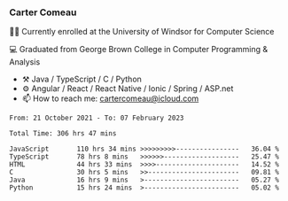### Carter Comeau

🙋‍♂️ Currently enrolled at the University of Windsor for Computer Science

💻 Graduated from George Brown College in Computer Programming & Analysis

- ⚒️ Java / TypeScript / C / Python
- ⚙️ Angular / React / React Native / Ionic / Spring / ASP.net
- 📫 How to reach me: cartercomeau@icloud.com

<!--START_SECTION:waka-->

```text
From: 21 October 2021 - To: 07 February 2023

Total Time: 306 hrs 47 mins

JavaScript       110 hrs 34 mins >>>>>>>>>----------------   36.04 %
TypeScript       78 hrs 8 mins   >>>>>>-------------------   25.47 %
HTML             44 hrs 33 mins  >>>>---------------------   14.52 %
C                30 hrs 5 mins   >>-----------------------   09.81 %
Java             16 hrs 9 mins   >------------------------   05.27 %
Python           15 hrs 24 mins  >------------------------   05.02 %
```

<!--END_SECTION:waka-->
